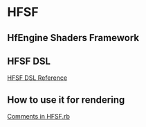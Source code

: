# HFSF 
## HfEngine Shaders Framework

## HFSF DSL
[HFSF DSL Reference](HFSF_DSL.md)

## How to use it for rendering
[Comments in HFSF.rb](../Loader/libruby/HFSF.rb)

